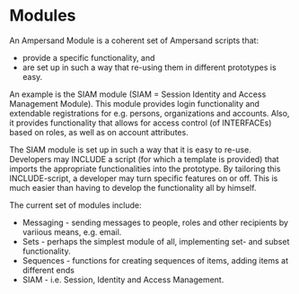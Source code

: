 # Modules

An Ampersand Module is a coherent set of Ampersand scripts that:
* provide a specific functionality, and 
* are set up in such a way that re-using them in different prototypes is easy.

An example is the SIAM module (SIAM = Session Identity and Access Management Module). This module provides login functionality and extendable registrations for e.g. persons, organizations and accounts. Also, it provides functionality that allows for access control (of INTERFACEs) based on roles, as well as on account attributes.

The SIAM module is set up in such a way that it is easy to re-use. Developers may INCLUDE a script (for which a template is provided) that imports the appropriate functionalities into the prototype. By tailoring this INCLUDE-script, a developer may turn specific features on or off. This is much easier than having to develop the functionality all by himself.

The current set of modules include:
* Messaging - sending messages to people, roles and other recipients by variious means, e.g. email.
* Sets - perhaps the simplest module of all, implementing set- and subset functionality.
* Sequences - functions for creating sequences of items, adding items at different ends
* SIAM - i.e. Session, Identity and Access Management.
